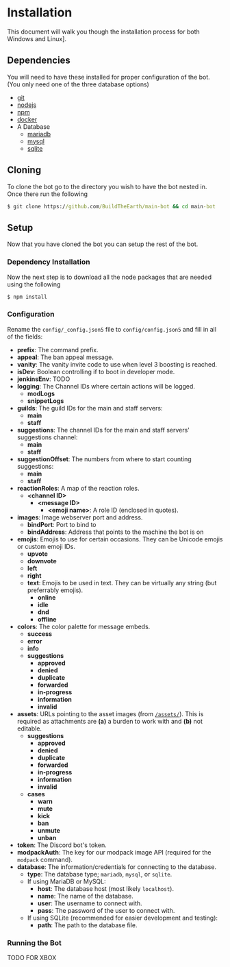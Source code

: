 # Installation

This document will walk you though the installation process for both Windows and Linux].

## Dependencies

You will need to have these installed for proper configuration of the bot. (You only need one of the three database options)

- [git][]
- [nodejs][]
- [npm][]
- [docker][]
- A Database
  - [mariadb][]
  - [mysql][]
  - [sqlite][]

## Cloning

To clone the bot go to the directory you wish to have the bot nested in. Once there run the following

```cmd
$ git clone https://github.com/BuildTheEarth/main-bot && cd main-bot
```

## Setup

Now that you have cloned the bot you can setup the rest of the bot.

### Dependency Installation

Now the next step is to download all the node packages that are needed using the following

```cmd
$ npm install
```

### Configuration

Rename the `config/_config.json5` file to `config/config.json5` and fill in all of the fields:

- **prefix**: The command prefix.
- **appeal**: The ban appeal message.
- **vanity**: The vanity invite code to use when level 3 boosting is reached.
- **isDev**: Boolean controlling if to boot in developer mode.
- **jenkinsEnv**: TODO
- **logging**: The Channel IDs where certain actions will be logged.
  - **modLogs**
  - **snippetLogs**
- **guilds**: The guild IDs for the main and staff servers:
  - **main**
  - **staff**
- **suggestions**: The channel IDs for the main and staff servers' suggestions channel:
  - **main**
  - **staff**
- **suggestionOffset**: The numbers from where to start counting suggestions:
  - **main**
  - **staff**
- **reactionRoles**: A map of the reaction roles.
  - **\<channel ID>**
    - **\<message ID>**
      - **\<emoji name>**: A role ID (enclosed in quotes).
- **images**: Image webserver port and address.
  - **bindPort**: Port to bind to
  - **bindAddress**: Address that points to the machine the bot is on
- **emojis**: Emojis to use for certain occasions. They can be Unicode emojis or custom emoji IDs.
  - **upvote**
  - **downvote**
  - **left**
  - **right**
  - **text**: Emojis to be used in text. They can be virtually any string (but preferrably emojis).
    - **online**
    - **idle**
    - **dnd**
    - **offline**
- **colors**: The color palette for message embeds.
  - **success**
  - **error**
  - **info**
  - **suggestions**
    - **approved**
    - **denied**
    - **duplicate**
    - **forwarded**
    - **in-progress**
    - **information**
    - **invalid**
- **assets**: URLs pointing to the asset images (from [`/assets/`](assets)). This is required as attachments are **(a)** a burden to work with and **(b)** not editable.
  - **suggestions**
    - **approved**
    - **denied**
    - **duplicate**
    - **forwarded**
    - **in-progress**
    - **information**
    - **invalid**
  - **cases**
    - **warn**
    - **mute**
    - **kick**
    - **ban**
    - **unmute**
    - **unban**
- **token**: The Discord bot's token.
- **modpackAuth**: The key for our modpack image API (required for the `modpack` command).
- **database**: The information/credentials for connecting to the database.
  - **type**: The database type; `mariadb`, `mysql`, or `sqlite`.
  - If using MariaDB or MySQL:
    - **host**: The database host (most likely `localhost`).
    - **name**: The name of the database.
    - **user**: The username to connect with.
    - **pass**: The password of the user to connect with.
  - If using SQLite (recommended for easier development and testing):
    - **path**: The path to the database file.

### Running the Bot

TODO
FOR XBOX

<!-- References -->

[git]: https://git-scm.com/
[nodejs]: https://nodejs.org/en/
[npm]: https://www.npmjs.com/
[docker]: https://www.docker.com/
[mariadb]: https://mariadb.org/
[mysql]: https://www.mysql.com/
[sqlite]: https://www.sqlite.org/index.html